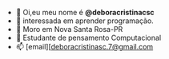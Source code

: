- 👋 Oi,eu meu nome é **@deboracristinacsc**
- 👀 interessada em aprender programação.
- 🌱 Moro em Nova Santa Rosa-PR
- 💞️ Estudante de pensamento Computacional
- 📫 [email][deboracristinasc.7@gmail.com

<!---
deboracristinacsc/deboracristinacsc is a ✨ special ✨ repository because its `README.md` (this file) appears on your GitHub profile.
You can click the Preview link to take a look at your changes.
--->
